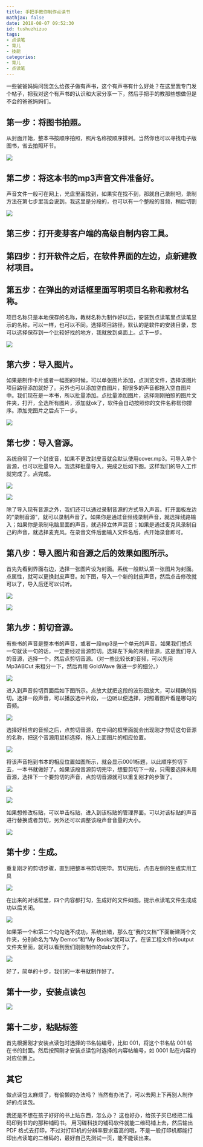```yaml
---
title: 手把手教你制作点读书
mathjax: false
date: 2018-08-07 09:52:30
id: tushuzhizuo
tags:
- 点读笔
- 育儿
- 技能
categories:
- 育儿
- 点读笔
---
```


一些爸爸妈妈问我怎么给孩子做有声书，这个有声书有什么好处？在这里我专门发个帖子，把我对这个有声书的认识和大家分享一下，然后手把手的教那些想做但是不会的爸爸妈妈们。

<!---more--->

## 第一步：将图书拍照。

从封面开始，整本书按顺序拍照，照片名称按顺序排列。当然你也可以寻找电子版图书，省去拍照环节。

![](http://img.shihuidaren.cn/baby/273380350b361831be4ac36ce39d0925.jpg)

## 第二步：将这本书的mp3声音文件准备好。

声音文件一般可在网上，光盘里面找到，如果实在找不到，那就自己录制吧，录制方法在第七步里我会说到。我这里是分段的，也可以有一个整段的音频，稍后切割

![](http://img.shihuidaren.cn/baby/5ef911bf4fa94a9dacf9e02ec6a16f62.jpg)

## 第三步：打开麦芽客户端的高级自制内容工具。

## 第四步：打开软件之后，在软件界面的左边，点新建教材项目。

## 第五步：在弹出的对话框里面写明项目名称和教材名称。

项目名称只是本地保存的名称，教材名称为制作好以后，安装到点读笔里点读笔显示的名称，可以一样，也可以不同。选择项目路径，默认的是软件的安装目录，您可以选择保存到一个比较好找的地方，我就放到桌面上。点下一步。

![](http://img.shihuidaren.cn/baby/7409234485ade124374eb9dd65b26c4d.jpg)

## 第六步：导入图片。

如果是制作卡片或者一幅图的时候，可以单张图片添加，点浏览文件，选择该图片项目路径添加就好了。另外也可以添加空白图片，把很多的声音都拖入空白图片中。我们现在是一本书，所以批量添加。点批量添加图片，选择刚刚拍照的图片文件夹，打开，全选所有图片，添加就ok了，软件会自动按照你的文件名称帮你排序。添加完图片之后点下一步。

![](http://img.shihuidaren.cn/baby/eeddfe2dd7705a422d406ed30bcce889.jpg)

## 第七步：导入音源。

系统自带了一个封皮音，如果不更改封皮音就会默认使用cover.mp3。可导入单个音源，也可以批量导入。我选择批量导入，完成之后如下图。这样我们的导入工作就完成了。点完成。

![](http://img.shihuidaren.cn/baby/aece56062252db6bae7dedd527960d2e.jpg)

![](http://img.shihuidaren.cn/baby/e26e066550ad1b471124d874d7a7b0c9.jpg)

除了导入现有音源之外，我们还可以通过录制音源的方式导入声音。打开面板左边的“录制音源”，就可以录制声音了。如果你是通过音频线录制声音，就选择线路输入；如果你是录制电脑里面的声音，就选择立体声混音；如果是通过麦克风录制自己的声音，就选择麦克风。在录音文件后面输入文件名后，点开始录音即可。

## 第八步：导入图片和音源之后的效果如图所示。

首先先看到界面右边，选择一张图片设为封面。系统一般默认第一张图片为封面。点属性，就可以更换封皮声音。如下图，导入一个新的封皮声音，然后点击修改就可以了，导入后还可以试听。

![](http://img.shihuidaren.cn/baby/43298bed50233784f46c430b8e27c94b.jpg)

![](http://img.shihuidaren.cn/baby/6c56959db9229647e81bc583808fc1bd.jpg)

## 第九步：剪切音源。

有些书的声音是整本书的声音，或者一段mp3是一个单元的声音。如果我们想点一句就读一句的话，一定要经过音源剪切。选择左下角的未用音源，这是我们导入的音源，选择一个，然后点剪切音源。（对一些比较长的音频，可以先用 Mp3ABCut 来粗分一下，然后再用 GoldWave 做进一步的细分。）

![](http://img.shihuidaren.cn/baby/26c5985fa1d845f523a375b11788fe6e.jpg)

进入到声音剪切页面后如下图所示。点放大就把这段的波形图放大，可以精确的剪切。选择一段声音，可以播放选中片段，一边听以便选择，对照着图片看是哪句的音频。

![](http://img.shihuidaren.cn/baby/32586f461545f87f54e72d4520e62581.jpg)

选择好相应的音频之后，点剪切音源，在中间的框里面就会出现刚才剪切这句音源的名称，把这个音源用鼠标选择，拖入上面图片的相应位置。

![](http://img.shihuidaren.cn/baby/cc161b1fe9421e6e90e6c342960cfaf3.jpg)

将该声音拖到书本的相应位置如图所示，就会显示0001标题，以此顺序剪切下去，一本书就做好了。如果该段音源剪切完毕，想要剪切下一段，只需要选择未用音源，选择下一个要剪切的声音，点剪切音源就可以重复刚才的步骤了。

![](http://img.shihuidaren.cn/baby/4d6938d15cbfa0ef31ea6965556a83e5.jpg)

![](http://img.shihuidaren.cn/baby/7c3c2382ae8f6cee45dd6beb8b386378.jpg)

如果想修改标贴，可以单击标贴，进入到该标贴的管理界面。可以对该标贴的声音进行替换或者剪切，另外还可以调整该段声音音量的大小。

![](http://img.shihuidaren.cn/baby/a3798f6220d241b9fb56e293414b4901.jpg)

## 第十步：生成。

重复刚才的剪切步骤，直到把整本书剪切完毕。剪切完后，点击左侧的生成实用工具

![](http://img.shihuidaren.cn/baby/f180546ee450ae538b33a6f8dfe31b47.jpg)

在出来的对话框里，四个内容都打勾，生成好的文件如图。提示点读笔文件生成成功以后关闭。

![](http://img.shihuidaren.cn/baby/65468493c59057f38f3afede600322ee.jpg)

如果第一个和第二个勾勾选不成功，系统出错，那么在”我的文档“下面新建两个文件夹，分别命名为“My
Demos“和”My Books“就可以了。在该工程文件的output文件夹里面，就可以看到我们刚刚制作的dab文件了。

![](http://img.shihuidaren.cn/baby/5fbaf7087a272f50272480897bf0c96e.jpg)

好了，简单的十步，我们的一本书就制作好了。

## 第十一步，安装点读包

![](http://img.shihuidaren.cn/baby/insta.png)

## 第十二步，粘贴标签

首先根据刚才安装点读包时选择的书名帖编号，比如 001，将这个书名帖 001 帖在书的封面。然后按照刚才安装点读包时选择的内容帖编号，如 0001 贴在内容的对应位置上。 

## 其它

做点读包太麻烦了，有偷懒的办法吗？ 
当然有办法了，可以去网上下再别人制作好的点读包。

我还是不想在孩子好好的书上贴东西，怎么办？ 
这也好办，给孩子买已经把二维码印到书的的那种铺码书。 用习碟科技的铺码软件就能二维码铺上去，然后输出 PDF 格式去打印，不过对打印机的分辨率要求蛮高的哦，不是一般打印机都能打印出点读笔的二维码的，最好自己先测试一页，能不能读出来。